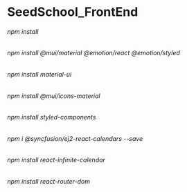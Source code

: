 # SeedSchool_FrontEnd

###### npm install
###### npm install @mui/material @emotion/react @emotion/styled
###### npm install material-ui
###### npm install @mui/icons-material
###### npm install styled-components
###### npm i @syncfusion/ej2-react-calendars --save
###### npm install react-infinite-calendar
###### npm install react-router-dom

